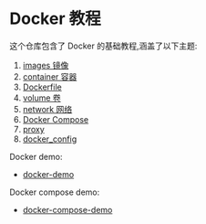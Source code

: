 # Docker 教程

这个仓库包含了 Docker 的基础教程,涵盖了以下主题:

1. [images 镜像](docs/1-images镜像.md)
2. [container 容器](docs/2-container容器.md)
3. [Dockerfile](docs/3-Dockerfile.md)
4. [volume 卷](docs/4-volume.md)
5. [network 网络](docs/5-network.md)
6. [Docker Compose](docs/6-docker-compose.md)
7. [proxy](docs/7-proxy代理.md)
8. [docker_config](docs/docker_config.md)

Docker demo:

- [docker-demo](docker-demo)

Docker compose demo:

- [docker-compose-demo](docker-compose-demo)

